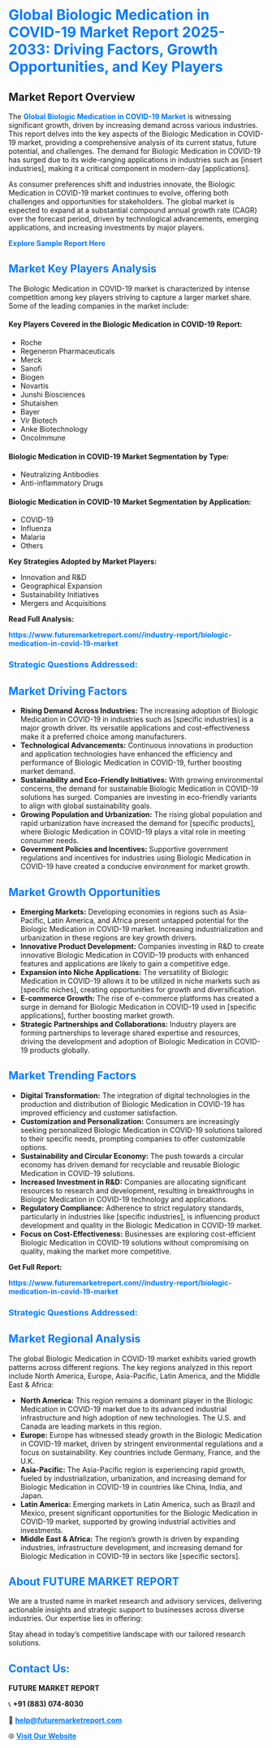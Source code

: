 <h1 style="color: #007BFF;">Global Biologic Medication in COVID-19 Market Report 2025-2033: Driving Factors, Growth Opportunities, and Key Players</h1>

<section id="overview">
<h2>Market Report Overview</h2>
<p>The <a href="https://www.futuremarketreport.com//industry-report/biologic-medication-in-covid-19-market" style="color: #007BFF; text-decoration: none;"><strong>Global Biologic Medication in COVID-19 Market</strong></a> is witnessing significant growth, driven by increasing demand across various industries. This report delves into the key aspects of the Biologic Medication in COVID-19 market, providing a comprehensive analysis of its current status, future potential, and challenges. The demand for Biologic Medication in COVID-19 has surged due to its wide-ranging applications in industries such as [insert industries], making it a critical component in modern-day [applications].</p>
<p>As consumer preferences shift and industries innovate, the Biologic Medication in COVID-19 market continues to evolve, offering both challenges and opportunities for stakeholders. The global market is expected to expand at a substantial compound annual growth rate (CAGR) over the forecast period, driven by technological advancements, emerging applications, and increasing investments by major players.</p>
</section>

<section id="overview">
<p><a href="https://www.futuremarketreport.com//request-sample/reportId=78073" style="color: #007BFF; text-decoration: none;"><strong>Explore Sample Report Here</strong></a></p>
</section>

<section id="key-players">
<h2 style="color: #007BFF;">Market Key Players Analysis</h2>
<p>The Biologic Medication in COVID-19 market is characterized by intense competition among key players striving to capture a larger market share. Some of the leading companies in the market include:</p>
<h4>Key Players Covered in the Biologic Medication in COVID-19 Report:</h4>
<ul><li>Roche</li><li>Regeneron Pharmaceuticals</li><li>Merck</li><li>Sanofi</li><li>Biogen</li><li>Novartis</li><li>Junshi Biosciences</li><li>Shutaishen</li><li>Bayer</li><li>Vir Biotech</li><li>Anke Biotechnology</li><li>OncoImmune</li></ul>
<h4>Biologic Medication in COVID-19 Market Segmentation by Type:</h4>
<ul><li>Neutralizing Antibodies</li><li>Anti-inflammatory Drugs</li></ul>

<h4>Biologic Medication in COVID-19 Market Segmentation by Application:</h4>
<ul><li>COVID-19</li><li>Influenza</li><li>Malaria</li><li>Others</li></ul>
<p><strong>Key Strategies Adopted by Market Players:</strong></p>
<ul>
<li>Innovation and R&D</li>
<li>Geographical Expansion</li>
<li>Sustainability Initiatives</li>
<li>Mergers and Acquisitions</li>
</ul>
</section>

<section>
<p><strong>Read Full Analysis: </strong></p><a href="https://www.futuremarketreport.com//industry-report/biologic-medication-in-covid-19-market" style="color: #007BFF; text-decoration: none;"><strong>https://www.futuremarketreport.com//industry-report/biologic-medication-in-covid-19-market</strong></a>
<h3 style="color: #007BFF;">Strategic Questions Addressed:</h3>
</section>

<section id="driving-factors">
<h2 style="color: #007BFF;">Market Driving Factors</h2>
<ul>
<li><strong>Rising Demand Across Industries:</strong> The increasing adoption of Biologic Medication in COVID-19 in industries such as [specific industries] is a major growth driver. Its versatile applications and cost-effectiveness make it a preferred choice among manufacturers.</li>
<li><strong>Technological Advancements:</strong> Continuous innovations in production and application technologies have enhanced the efficiency and performance of Biologic Medication in COVID-19, further boosting market demand.</li>
<li><strong>Sustainability and Eco-Friendly Initiatives:</strong> With growing environmental concerns, the demand for sustainable Biologic Medication in COVID-19 solutions has surged. Companies are investing in eco-friendly variants to align with global sustainability goals.</li>
<li><strong>Growing Population and Urbanization:</strong> The rising global population and rapid urbanization have increased the demand for [specific products], where Biologic Medication in COVID-19 plays a vital role in meeting consumer needs.</li>
<li><strong>Government Policies and Incentives:</strong> Supportive government regulations and incentives for industries using Biologic Medication in COVID-19 have created a conducive environment for market growth.</li>
</ul>
</section>

<section id="growth-opportunities">
<h2 style="color: #007BFF;">Market Growth Opportunities</h2>
<ul>
<li><strong>Emerging Markets:</strong> Developing economies in regions such as Asia-Pacific, Latin America, and Africa present untapped potential for the Biologic Medication in COVID-19 market. Increasing industrialization and urbanization in these regions are key growth drivers.</li>
<li><strong>Innovative Product Development:</strong> Companies investing in R&D to create innovative Biologic Medication in COVID-19 products with enhanced features and applications are likely to gain a competitive edge.</li>
<li><strong>Expansion into Niche Applications:</strong> The versatility of Biologic Medication in COVID-19 allows it to be utilized in niche markets such as [specific niches], creating opportunities for growth and diversification.</li>
<li><strong>E-commerce Growth:</strong> The rise of e-commerce platforms has created a surge in demand for Biologic Medication in COVID-19 used in [specific applications], further boosting market growth.</li>
<li><strong>Strategic Partnerships and Collaborations:</strong> Industry players are forming partnerships to leverage shared expertise and resources, driving the development and adoption of Biologic Medication in COVID-19 products globally.</li>
</ul>
</section>

<section id="trending-factors">
<h2 style="color: #007BFF;">Market Trending Factors</h2>
<ul>
<li><strong>Digital Transformation:</strong> The integration of digital technologies in the production and distribution of Biologic Medication in COVID-19 has improved efficiency and customer satisfaction.</li>
<li><strong>Customization and Personalization:</strong> Consumers are increasingly seeking personalized Biologic Medication in COVID-19 solutions tailored to their specific needs, prompting companies to offer customizable options.</li>
<li><strong>Sustainability and Circular Economy:</strong> The push towards a circular economy has driven demand for recyclable and reusable Biologic Medication in COVID-19 solutions.</li>
<li><strong>Increased Investment in R&D:</strong> Companies are allocating significant resources to research and development, resulting in breakthroughs in Biologic Medication in COVID-19 technology and applications.</li>
<li><strong>Regulatory Compliance:</strong> Adherence to strict regulatory standards, particularly in industries like [specific industries], is influencing product development and quality in the Biologic Medication in COVID-19 market.</li>
<li><strong>Focus on Cost-Effectiveness:</strong> Businesses are exploring cost-efficient Biologic Medication in COVID-19 solutions without compromising on quality, making the market more competitive.</li>
</ul>
</section>

<section>
<p><strong>Get Full Report: </strong></p><a href="https://www.futuremarketreport.com//industry-report/biologic-medication-in-covid-19-market" style="color: #007BFF; text-decoration: none;"><strong>https://www.futuremarketreport.com//industry-report/biologic-medication-in-covid-19-market</strong></a>
<h3 style="color: #007BFF;">Strategic Questions Addressed:</h3>
</section>


<section id="regional-analysis">
<h2 style="color: #007BFF;">Market Regional Analysis</h2>
<p>The global Biologic Medication in COVID-19 market exhibits varied growth patterns across different regions. The key regions analyzed in this report include North America, Europe, Asia-Pacific, Latin America, and the Middle East & Africa:</p>
<ul>
<li><strong>North America:</strong> This region remains a dominant player in the Biologic Medication in COVID-19 market due to its advanced industrial infrastructure and high adoption of new technologies. The U.S. and Canada are leading markets in this region.</li>
<li><strong>Europe:</strong> Europe has witnessed steady growth in the Biologic Medication in COVID-19 market, driven by stringent environmental regulations and a focus on sustainability. Key countries include Germany, France, and the U.K.</li>
<li><strong>Asia-Pacific:</strong> The Asia-Pacific region is experiencing rapid growth, fueled by industrialization, urbanization, and increasing demand for Biologic Medication in COVID-19 in countries like China, India, and Japan.</li>
<li><strong>Latin America:</strong> Emerging markets in Latin America, such as Brazil and Mexico, present significant opportunities for the Biologic Medication in COVID-19 market, supported by growing industrial activities and investments.</li>
<li><strong>Middle East & Africa:</strong> The region’s growth is driven by expanding industries, infrastructure development, and increasing demand for Biologic Medication in COVID-19 in sectors like [specific sectors].</li>
</ul>
</section>

<footer>
<h2 style="color: #007BFF;">About FUTURE MARKET REPORT</h2>
<p>We are a trusted name in market research and advisory services, delivering actionable insights and strategic support to businesses across diverse industries. Our expertise lies in offering:</p>

<p>Stay ahead in today’s competitive landscape with our tailored research solutions.</p>

<h2 style="color: #007BFF;">Contact Us:</h2>
<p><strong>FUTURE MARKET REPORT</strong></p>
<p>📞 <strong>+91 (883) 074-8030</strong></p>
<p>📧 <strong><a href="mailto:help@futuremarketreport.com" style="color: #007BFF;">help@futuremarketreport.com</a></strong></p>
<p>🌐 <strong><a href="https://www.futuremarketreport.com/" style="color: #007BFF;">Visit Our Website</a></strong></p>
</footer>